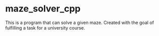 # maze_solver_cpp
This is a program that can solve a given maze. Created with the goal of fulfilling a task for a university course.
